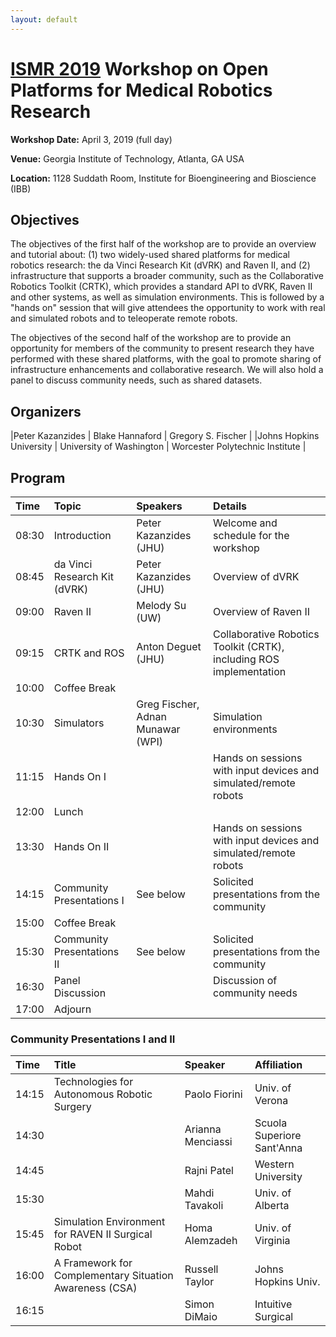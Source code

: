 ```yaml
---
layout: default
---
```


# [ISMR 2019](http://www.ismr.gatech.edu/) Workshop on Open Platforms for Medical Robotics Research

**Workshop Date:**  April 3, 2019 (full day)

**Venue:** Georgia Institute of Technology, Atlanta, GA USA

**Location:** 1128 Suddath Room, Institute for Bioengineering and Bioscience (IBB)

## Objectives

The objectives of the first half of the workshop are to provide an overview and tutorial about: (1) two widely-used shared platforms for medical robotics research: the da Vinci Research Kit (dVRK) and Raven II, and (2) infrastructure that supports a broader community, such as the Collaborative Robotics Toolkit (CRTK), which provides a standard API to dVRK, Raven II and other systems, as well as simulation environments. This is followed by a "hands on" session that will give attendees the opportunity to work with real and simulated robots and to teleoperate remote robots.

The objectives of the second half of the workshop are to provide an opportunity for members of the community to present research they have performed with these shared platforms, with the goal to promote sharing of infrastructure enhancements and collaborative research.  We will also hold a panel to discuss community needs, such as shared datasets.

## Organizers

|Peter Kazanzides          | Blake Hannaford           | Gregory S. Fischer              |
|Johns Hopkins University  | University of Washington  | Worcester Polytechnic Institute |

## Program

| Time  | Topic        | Speakers | Details |
|:------|:-------------|:---------|:--------|
| 08:30 | Introduction | Peter Kazanzides (JHU) | Welcome and schedule for the workshop |
| 08:45 | da Vinci Research Kit (dVRK) | Peter Kazanzides (JHU) | Overview of dVRK |
| 09:00 | Raven II     | Melody Su (UW) | Overview of Raven II |
| 09:15 | CRTK and ROS | Anton Deguet (JHU) | Collaborative Robotics Toolkit (CRTK), including ROS implementation |
| 10:00 | Coffee Break | | |
| 10:30 | Simulators   | Greg Fischer, Adnan Munawar (WPI) | Simulation environments |
| 11:15 | Hands On I | | Hands on sessions with input devices and simulated/remote robots |
| 12:00 | Lunch | | |
| 13:30 | Hands On II | | Hands on sessions with input devices and simulated/remote robots |
| 14:15 | Community Presentations I | See below | Solicited presentations from the community |
| 15:00 | Coffee Break | |
| 15:30 | Community Presentations II | See below | Solicited presentations from the community |
| 16:30 | Panel Discussion |  | Discussion of community needs |
| 17:00 | Adjourn | | |

### Community Presentations I and II

| Time  | Title       | Speaker  | Affiliation |
|:------|:------------|:---------|:------------|
| 14:15 | Technologies for Autonomous Robotic Surgery | Paolo Fiorini | Univ. of Verona |
| 14:30 |                         | Arianna Menciassi | Scuola Superiore Sant'Anna |
| 14:45 |                         | Rajni Patel | Western University |
| 15:30 |                         | Mahdi Tavakoli | Univ. of Alberta |
| 15:45 | Simulation Environment for RAVEN II Surgical Robot | Homa Alemzadeh | Univ. of Virginia |
| 16:00 | A Framework for Complementary Situation Awareness (CSA) | Russell Taylor | Johns Hopkins Univ. |
| 16:15 |                         | Simon DiMaio | Intuitive Surgical |
